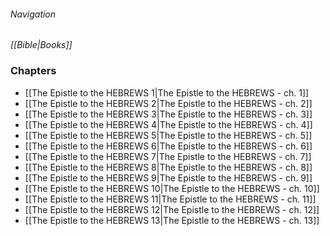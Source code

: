 ###### Navigation
*[[Bible|Books]]*

### Chapters
- [[The Epistle to the HEBREWS 1|The Epistle to the HEBREWS - ch. 1]]
- [[The Epistle to the HEBREWS 2|The Epistle to the HEBREWS - ch. 2]]
- [[The Epistle to the HEBREWS 3|The Epistle to the HEBREWS - ch. 3]]
- [[The Epistle to the HEBREWS 4|The Epistle to the HEBREWS - ch. 4]]
- [[The Epistle to the HEBREWS 5|The Epistle to the HEBREWS - ch. 5]]
- [[The Epistle to the HEBREWS 6|The Epistle to the HEBREWS - ch. 6]]
- [[The Epistle to the HEBREWS 7|The Epistle to the HEBREWS - ch. 7]]
- [[The Epistle to the HEBREWS 8|The Epistle to the HEBREWS - ch. 8]]
- [[The Epistle to the HEBREWS 9|The Epistle to the HEBREWS - ch. 9]]
- [[The Epistle to the HEBREWS 10|The Epistle to the HEBREWS - ch. 10]]
- [[The Epistle to the HEBREWS 11|The Epistle to the HEBREWS - ch. 11]]
- [[The Epistle to the HEBREWS 12|The Epistle to the HEBREWS - ch. 12]]
- [[The Epistle to the HEBREWS 13|The Epistle to the HEBREWS - ch. 13]]
